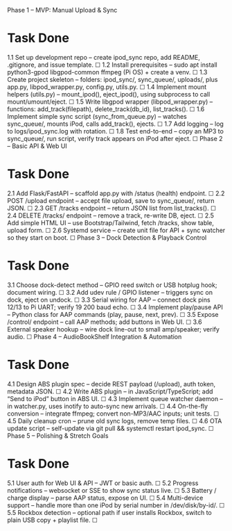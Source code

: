 Phase 1 – MVP: Manual Upload & Sync
#	Task	Done
1.1	Set up development repo – create ipod_sync repo, add README, .gitignore, and issue template.	☐
1.2	Install prerequisites – sudo apt install python3-gpod libgpod-common ffmpeg (Pi OS) + create a venv.	☐
1.3	Create project skeleton – folders: ipod_sync/, sync_queue/, uploads/, plus app.py, libpod_wrapper.py, config.py, utils.py.	☐
1.4	Implement mount helpers (utils.py) – mount_ipod(), eject_ipod(), using subprocess to call mount/umount/eject.	☐
1.5	Write libgpod wrapper (libpod_wrapper.py) – functions: add_track(filepath), delete_track(db_id), list_tracks().	☐
1.6	Implement simple sync script (sync_from_queue.py) – watches sync_queue/, mounts iPod, calls add_track(), ejects.	☐
1.7	Add logging – log to logs/ipod_sync.log with rotation.	☐
1.8	Test end-to-end – copy an MP3 to sync_queue/, run script, verify track appears on iPod after eject.	☐
Phase 2 – Basic API & Web UI
#	Task	Done
2.1	Add Flask/FastAPI – scaffold app.py with /status (health) endpoint.	☐
2.2	POST /upload endpoint – accept file upload, save to sync_queue/, return JSON.	☐
2.3	GET /tracks endpoint – return JSON list from list_tracks().	☐
2.4	DELETE /tracks/<id> endpoint – remove a track, re-write DB, eject.	☐
2.5	Add simple HTML UI – use Bootstrap/Tailwind, fetch /tracks, show table, upload form.	☐
2.6	Systemd service – create unit file for API + sync watcher so they start on boot.	☐
Phase 3 – Dock Detection & Playback Control
#	Task	Done
3.1	Choose dock-detect method – GPIO reed switch or USB hotplug hook; document wiring.	☐
3.2	Add udev rule / GPIO listener – triggers sync on dock, eject on undock.	☐
3.3	Serial wiring for AAP – connect dock pins 12/13 to Pi UART; verify 19 200 baud echo.	☐
3.4	Implement play/pause API – Python class for AAP commands (play, pause, next, prev).	☐
3.5	Expose /control/<cmd> endpoint – call AAP methods; add buttons in Web UI.	☐
3.6	External speaker hookup – wire dock line-out to small amp/speaker; verify audio.	☐
Phase 4 – AudioBookShelf Integration & Automation
#	Task	Done
4.1	Design ABS plugin spec – decide REST payload (/upload), auth token, metadata JSON.	☐
4.2	Write ABS plugin – in JavaScript/TypeScript; add “Send to iPod” button in ABS UI.	☐
4.3	Implement queue watcher daemon – in watcher.py, uses inotify to auto-sync new arrivals.	☐
4.4	On-the-fly conversion – integrate ffmpeg; convert non-MP3/AAC inputs; unit tests.	☐
4.5	Daily cleanup cron – prune old sync logs, remove temp files.	☐
4.6	OTA update script – self-update via git pull && systemctl restart ipod_sync.	☐
Phase 5 – Polishing & Stretch Goals
#	Task	Done
5.1	User auth for Web UI & API – JWT or basic auth.	☐
5.2	Progress notifications – websocket or SSE to show sync status live.	☐
5.3	Battery / charge display – parse AAP status, expose on UI.	☐
5.4	Multi-device support – handle more than one iPod by serial number in /dev/disk/by-id/.	☐
5.5	Rockbox detection – optional path if user installs Rockbox, switch to plain USB copy + playlist file.	☐

